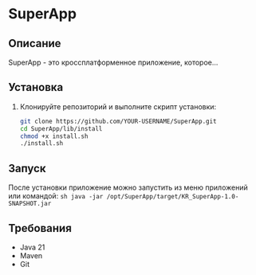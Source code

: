 # SuperApp

## Описание
SuperApp - это кроссплатформенное приложение, которое...

## Установка

1. Клонируйте репозиторий и выполните скрипт установки:
    ```sh
    git clone https://github.com/YOUR-USERNAME/SuperApp.git
    cd SuperApp/lib/install
    chmod +x install.sh
    ./install.sh
    ```

## Запуск

После установки приложение можно запустить из меню приложений или командой:
    ```sh
    java -jar /opt/SuperApp/target/KR_SuperApp-1.0-SNAPSHOT.jar
    ```

## Требования
- Java 21
- Maven
- Git
